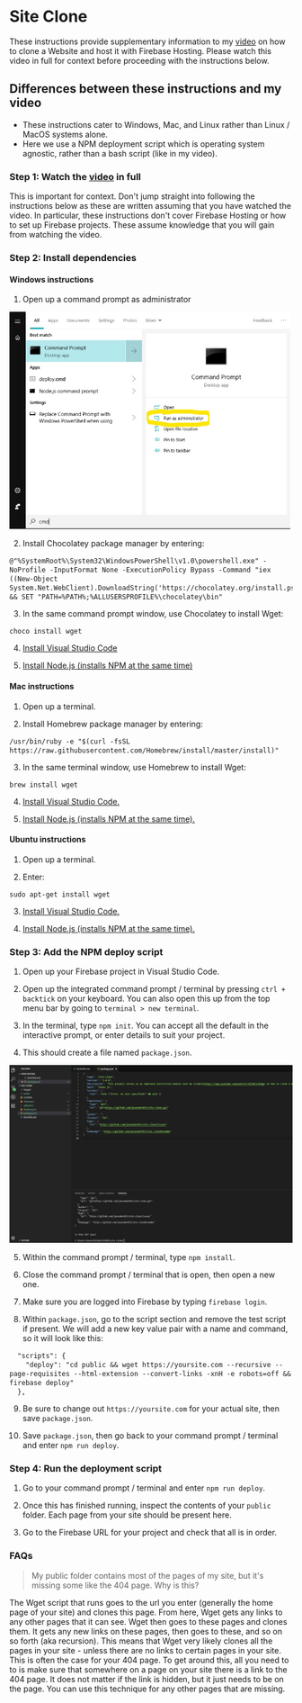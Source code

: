 # Site Clone
These instructions provide supplementary information to my [video](https://www.youtube.com/watch?v=K21WClcKo4g) on how to clone a Website and host it with Firebase Hosting. Please watch this video in full for context before proceeding with the instructions below.


## Differences between these instructions and my video
- These instructions cater to Windows, Mac, and Linux rather than Linux / MacOS systems alone.
- Here we use a NPM deployment script which is operating system agnostic, rather than a bash script (like in my video).


### Step 1: Watch the [video](https://www.youtube.com/watch?v=K21WClcKo4g) in full
This is important for context. Don't jump straight into following the instructions below as these are written assuming that you have watched the video. In particular, these instructions don't cover Firebase Hosting or how to set up Firebase projects. These assume knowledge that you will gain from watching the video.


### Step 2: Install dependencies


#### Windows instructions

1. Open up a command prompt as administrator
<img src="images/cmd-admin.jpg" width="500">

2. Install Chocolatey package manager by entering:

```
@"%SystemRoot%\System32\WindowsPowerShell\v1.0\powershell.exe" -NoProfile -InputFormat None -ExecutionPolicy Bypass -Command "iex ((New-Object System.Net.WebClient).DownloadString('https://chocolatey.org/install.ps1'))" && SET "PATH=%PATH%;%ALLUSERSPROFILE%\chocolatey\bin"
```

3. In the same command prompt window, use Chocolatey to install Wget:

```
choco install wget
```

4. [Install Visual Studio Code](https://code.visualstudio.com/download)

5. [Install Node.js (installs NPM at the same time)](https://nodejs.org/en/download/)

#### Mac instructions

1. Open up a terminal.

2. Install Homebrew package manager by entering:

```
/usr/bin/ruby -e "$(curl -fsSL https://raw.githubusercontent.com/Homebrew/install/master/install)"
```

3. In the same terminal window, use Homebrew to install Wget:

```
brew install wget
```

4. [Install Visual Studio Code.](https://code.visualstudio.com/download)

5. [Install Node.js (installs NPM at the same time).](https://nodejs.org/en/download/)


#### Ubuntu instructions

1. Open up a terminal.

2. Enter:
```
sudo apt-get install wget
```

3. [Install Visual Studio Code.](https://code.visualstudio.com/download)

4. [Install Node.js (installs NPM at the same time).](https://nodejs.org/en/download/)


### Step 3: Add the NPM deploy script

1. Open up your Firebase project in Visual Studio Code.

2. Open up the integrated command prompt / terminal by pressing `ctrl + backtick` on your keyboard. You can also open this up from the top menu bar by going to `terminal > new terminal`.

3. In the terminal, type `npm init`. You can accept all the default in the interactive prompt, or enter details to suit your project.

4. This should create a file named `package.json`.
<img src="images/package-json.jpg" width="900">

5. Within the command prompt / terminal, type `npm install`.

6. Close the command prompt / terminal that is open, then open a new one.

7. Make sure you are logged into Firebase by typing `firebase login`. 

8. Within `package.json`, go to the script section and remove the test script if present. We will add a new key value pair with a name and command, so it will look like this:
```
  "scripts": {
    "deploy": "cd public && wget https://yoursite.com --recursive --page-requisites --html-extension --convert-links -xnH -e robots=off && firebase deploy"
  },
```

9. Be sure to change out `https://yoursite.com` for your actual site, then save `package.json`.

10. Save `package.json`, then go back to your command prompt / terminal and enter `npm run deploy`.

### Step 4: Run the deployment script
1. Go to your command prompt / terminal and enter `npm run deploy`.

2. Once this has finished running, inspect the contents of your `public` folder. Each page from your site should be present here.

3. Go to the Firebase URL for your project and check that all is in order.


### FAQs

> My public folder contains most of the pages of my site, but it's missing some like the 404 page. Why is this?

The Wget script that runs goes to the url you enter (generally the home page of your site) and clones this page. From here, Wget gets any links to any other pages that it can see. Wget then goes to these pages and clones them. It gets any new links on these pages, then goes to these, and so on so forth (aka recursion). This means that Wget very likely clones all the pages in your site - unless there are no links to certain pages in your site. This is often the case for your 404 page. To get around this, all you need to to is make sure that somewhere on a page on your site there is a link to the 404 page. It does not matter if the link is hidden, but it just needs to be on the page. You can use this technique for any other pages that are missing. 
